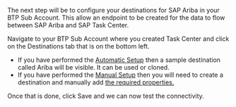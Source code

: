 <p>The next step will be to configure your destinations for SAP Ariba in your BTP Sub Account. This allow an endpoint to be created for the data to flow between SAP Ariba and SAP Task Center.</p>
<p>Navigate to your BTP Sub Account where you created Task Center and click on the Destinations tab that is on the bottom left.&nbsp;</p>
<ul>
<li>If you have performed the <a href="https://help.sap.com/docs/TASK_CENTER/08cbda59b4954e93abb2ec85f1db399d/3a499676e7ae4282af84092f778e3737.html?state=PRODUCTION&amp;version=Cloud&amp;locale=en-US">Automatic Setup</a> then a sample destination called Ariba will be visible. It can be used or cloned.</li>
<li>If you have performed the <a href="https://help.sap.com/docs/PRODUCT_ID/08cbda59b4954e93abb2ec85f1db399d/0f00d3d3e2ab460c856d409c469fb4f1.html?state=PRODUCTION&amp;version=Cloud&amp;locale=en-US">Manual Setup</a> then you will need to create a destination and manually add <a href="https://help.sap.com/docs/TASK_CENTER/ba03bf8dad8f42678adfb0c4935b9980/d26b525d88574afdae98428d65f26fd9.html?state=DRAFT">the required properties. </a></li>
</ul>
<p>Once that is done, click Save and we can now test the connectivity.</p>
